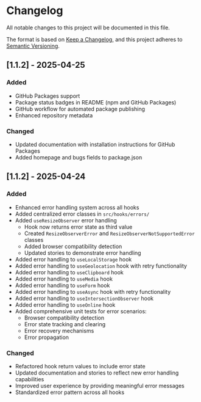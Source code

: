 # Changelog

All notable changes to this project will be documented in this file.

The format is based on [Keep a Changelog](https://keepachangelog.com/en/1.0.0/),
and this project adheres to [Semantic Versioning](https://semver.org/spec/v2.0.0.html).

## [1.1.2] - 2025-04-25

### Added

- GitHub Packages support
- Package status badges in README (npm and GitHub Packages)
- GitHub workflow for automated package publishing
- Enhanced repository metadata

### Changed

- Updated documentation with installation instructions for GitHub Packages
- Added homepage and bugs fields to package.json

## [1.1.2] - 2025-04-24

### Added

- Enhanced error handling system across all hooks
- Added centralized error classes in `src/hooks/errors/`
- Added `useResizeObserver` error handling
  - Hook now returns error state as third value
  - Created `ResizeObserverError` and `ResizeObserverNotSupportedError` classes
  - Added browser compatibility detection
  - Updated stories to demonstrate error handling
- Added error handling to `useLocalStorage` hook
- Added error handling to `useGeolocation` hook with retry functionality
- Added error handling to `useClipboard` hook
- Added error handling to `useMedia` hook
- Added error handling to `useForm` hook
- Added error handling to `useAsync` hook with retry functionality
- Added error handling to `useIntersectionObserver` hook
- Added error handling to `useOnline` hook
- Added comprehensive unit tests for error scenarios:
  - Browser compatibility detection
  - Error state tracking and clearing
  - Error recovery mechanisms
  - Error propagation

### Changed

- Refactored hook return values to include error state
- Updated documentation and stories to reflect new error handling capabilities
- Improved user experience by providing meaningful error messages
- Standardized error pattern across all hooks
